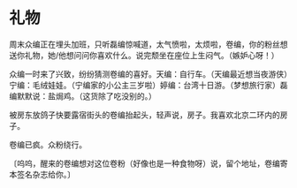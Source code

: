 # 礼物

周末众编正在埋头加班，只听磊编惊喊道，太气愤啦，太烦啦，卷编，你的粉丝想送你礼物，她/他想问问你喜欢什么。说完颓坐在座位上生闷气。（嫉妒心呀！） 

众编一时来了兴致，纷纷猜测卷编的喜好。天编：自行车。（天编最近想当夜游侠）宁编：毛绒娃娃。（宁编家的小公主三岁啦）婷编：台湾十日游。（梦想旅行家）磊编默默说：盐焗鸡。（这货除了吃没别的。） 

被房东放鸽子快要露宿街头的卷编抬起头，轻声说，房子。我喜欢北京二环内的房子。 

卷编已疯。众粉绕行。 

〔呜呜，醒来的卷编想对这位卷粉（好像也是一种食物呀）说，留个地址，卷编寄本签名杂志给你。〕